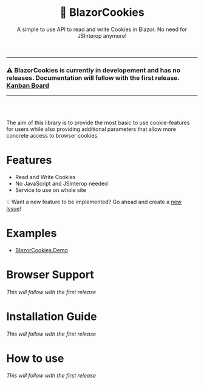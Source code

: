 <div align=center>
  <h1>🍪 BlazorCookies</h1>
  A simple to use API to read and write Cookies in Blazor. No need for JSInterop anymore!
</div>
<br />
<br />

---

### ⚠️ BlazorCookies is currently in developement and has no releases. Documentation will follow with the first release. [Kanban Board](https://github.com/baltermia/blazor-cookies/projects/1)
---
<br />
<br />

The aim of this library is to provide the most basic to use cookie-features for users while also providing additional parameters that allow more concrete access to browser cookies.

# Features
- Read and Write Cookies
- No JavaScript and JSInterop needed
- Service to use on whole site

💡 Want a new feature to be implemented?  Go ahead and create a [new Issue](https://github.com/baltermia/blazor-cookies/issues/new/choose)!

# Examples
- [BlazorCookies.Demo](https://github.com/baltermia/blazor-cookies/edit/main/BlazorCookies.Demo)

# Browser Support
###### This will follow with the first release

# Installation Guide 
###### This will follow with the first release

# How to use
###### This will follow with the first release
